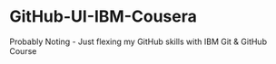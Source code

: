 # GitHub-UI-IBM-Cousera
Probably Noting - Just flexing my GitHub skills with IBM Git &amp; GitHub Course
